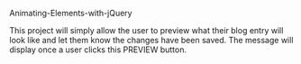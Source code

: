 Animating-Elements-with-jQuery

This project will simply allow the user to preview what their blog entry will look like and let them know the changes have been saved. The message will display once a user clicks this PREVIEW button.
